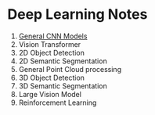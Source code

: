 # Deep Learning Notes
1. [General CNN Models](https://github.com/jimazeyu/deep_learning_notes/tree/main/general_cnn)
2. Vision Transformer
3. 2D Object Detection
4. 2D Semantic Segmentation
5. General Point Cloud processing
6. 3D Object Detection
7. 3D Semantic Segmentation
8. Large Vision Model
9. Reinforcement Learning